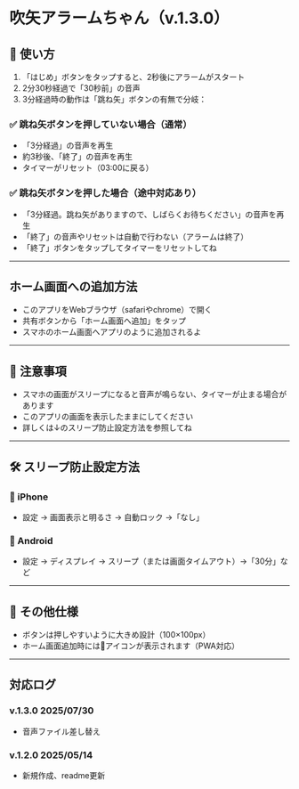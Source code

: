 # 吹矢アラームちゃん（v.1.3.0）

## 📱 使い方
1. 「はじめ」ボタンをタップすると、2秒後にアラームがスタート
2. 2分30秒経過で「30秒前」の音声
3. 3分経過時の動作は「跳ね矢」ボタンの有無で分岐：

### ✅ 跳ね矢ボタンを押していない場合（通常）
- 「3分経過」の音声を再生
- 約3秒後、「終了」の音声を再生
- タイマーがリセット（03:00に戻る）

### ✅ 跳ね矢ボタンを押した場合（途中対応あり）
- 「3分経過。跳ね矢がありますので、しばらくお待ちください」の音声を再生
- 「終了」の音声やリセットは自動で行わない（アラームは終了）
- 「終了」ボタンをタップしてタイマーをリセットしてね

---

## ホーム画面への追加方法
- このアプリをWebブラウザ（safariやchrome）で開く
- 共有ボタンから「ホーム画面へ追加」をタップ
- スマホのホーム画面へアプリのように追加されるよ

---

## 💬 注意事項
- スマホの画面がスリープになると音声が鳴らない、タイマーが止まる場合があります
- このアプリの画面を表示したままにしてください
- 詳しくは↓のスリープ防止設定方法を参照してね

---

## 🛠 スリープ防止設定方法

### 📱 iPhone
- 設定 → 画面表示と明るさ → 自動ロック →「なし」

### 📱 Android
- 設定 → ディスプレイ → スリープ（または画面タイムアウト）→「30分」など

---

## 🎯 その他仕様
- ボタンは押しやすいように大きめ設計（100×100px）
- ホーム画面追加時には🎯アイコンが表示されます（PWA対応）

---

## 対応ログ

### v.1.3.0 2025/07/30
- 音声ファイル差し替え

### v.1.2.0 2025/05/14
- 新規作成、readme更新
